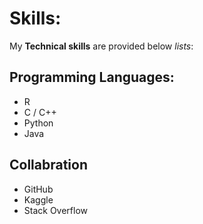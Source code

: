 # Skills:
My **Technical skills** are provided below _lists_:
## Programming Languages:

- R
- C / C++
- Python
- Java

## Collabration
- GitHub
- Kaggle
- Stack Overflow
